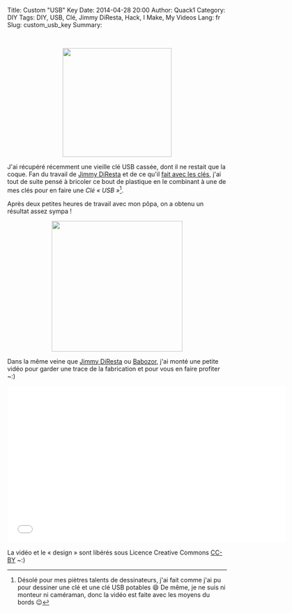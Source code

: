 Title: Custom "USB" Key
Date: 2014-04-28 20:00
Author: Quack1
Category: DIY
Tags: DIY, USB, Clé, Jimmy DiResta, Hack, I Make, My Videos
Lang: fr
Slug: custom_usb_key
Summary: 

&nbsp;

<div align=center><a href="/upload/custom_usb_key_sketch.png"><img src="/upload/custom_usb_key_sketch.png" align="center" height="250" /></a></div>

J'ai récupéré récemment une vieille clé USB cassée, dont il ne restait que la coque. Fan du travail de [Jimmy DiResta]({filename}/jimmy_diresta.md) et de ce qu'il [fait avec les clés](https://www.youtube.com/results?search_query=Diresta+key), j'ai tout de suite pensé à bricoler ce bout de plastique en le combinant à une de mes clés pour en faire une _Clé « USB »_[^1].

Après deux petites heures de travail avec mon pôpa, on a obtenu un résultat assez sympa ! 

<div align=center><a href="/upload/custom_usb_key_finish.png"><img src="/upload/custom_usb_key_finish.png" align="center" height="300" /></a></div>

Dans la même veine que [Jimmy DiResta](https://twitter.com/jimmydiresta "@jimmydiresta sur Twitter") ou [Babozor](https://twitter.com/babozor "@babozor sur Twitter"), j'ai monté une petite vidéo pour garder une trace de la fabrication et pour vous en faire profiter ~:)

<iframe width="640" height="360" src="//www.youtube-nocookie.com/embed/U3JpdEeS6qI" frameborder="0" allowfullscreen></iframe>

La vidéo et le « design » sont libérés sous Licence Creative Commons [CC-BY](http://creativecommons.org/licenses/by/3.0/fr/) ~:)

[^1]: Désolé pour mes piètres talents de dessinateurs, j'ai fait comme j'ai pu pour dessiner une clé et une clé USB potables 😄 De même, je ne suis ni monteur ni caméraman, donc la vidéo est faite avec les moyens du bords 😉